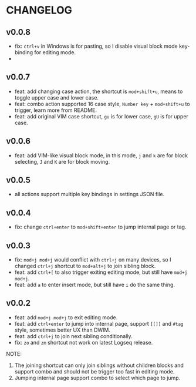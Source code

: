 # CHANGELOG

## v0.0.8

* fix: `ctrl+v` in Windows is for pasting, so I disable visual block mode key-binding for editing mode.
*

## v0.0.7

* feat: add changing case action, the shortcut is `mod+shift+u`, means to toggle upper case and lower case.
* feat: combo action supported 16 case style, `Number key` + `mod+shift+u` to trigger, learn more from README.
* feat: add original VIM case shortcut, `gu` is for lower case, `gU` is for upper case.

## v0.0.6

* feat: add VIM-like visual block mode, in this mode, `j` and `k` are for block selecting, `J` and `K` are for block moving.
## v0.0.5

* all actions support multiple key bindings in settings JSON file.

## v0.0.4

* fix: change `ctrl+enter` to `mod+shift+enter` to jump internal page or tag.

## v0.0.3

* fix: `mod+j mod+j` would conflict with `ctrl+j` on many devices, so I changed `ctrl+j` shortcut to `mod+alt+j` to join sibling block.
* feat: add `ctrl+[` to also trigger exiting editing mode, but still have `mod+j mod+j`.
* feat: add `a` to enter insert mode, but still have `i` do the same thing.

## v0.0.2

* feat: add `mod+j mod+j` to exit editing mode.
* feat: add `ctrl+enter` to jump into internal page, support `[[]]` and `#tag` style, sometimes better UX than DWIM.
* feat: add `ctrl+j` to join next sibling conditionally.
* fix: `zo` and `zm` shortcut not work on latest Logseq release.

NOTE:
1. The joining shortcut can only join siblings without children blocks and support combo and should not be trigger too fast in editing mode.
2. Jumping internal page support combo to select which page to jump.
